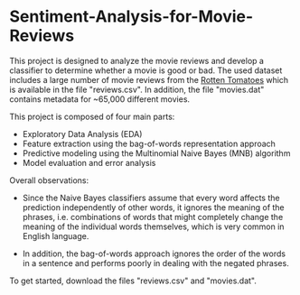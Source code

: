 # Sentiment-Analysis-for-Movie-Reviews

This project is designed to analyze the movie reviews and develop a classifier to determine whether a movie is good or bad. The used dataset includes a large number of movie reviews from the [Rotten Tomatoes](http://www.rottentomatoes.com) which is available in the file "reviews.csv". In addition, the file "movies.dat" contains metadata for ~65,000 different movies.

This project is composed of four main parts: 

* Exploratory Data Analysis (EDA) 
* Feature extraction using the bag-of-words representation approach
* Predictive modeling using the Multinomial Naive Bayes (MNB) algorithm
* Model evaluation and error analysis

Overall observations:

* Since the Naive Bayes classifiers assume that every word affects the prediction independently of other words, it ignores the meaning of the phrases, i.e. combinations of words that might completely change the meaning of the individual words themselves, which is very common in English language. 

* In addition, the bag-of-words approach ignores the order of the words in a sentence and performs poorly in dealing with the negated phrases. 

To get started, download the files "reviews.csv" and "movies.dat".

